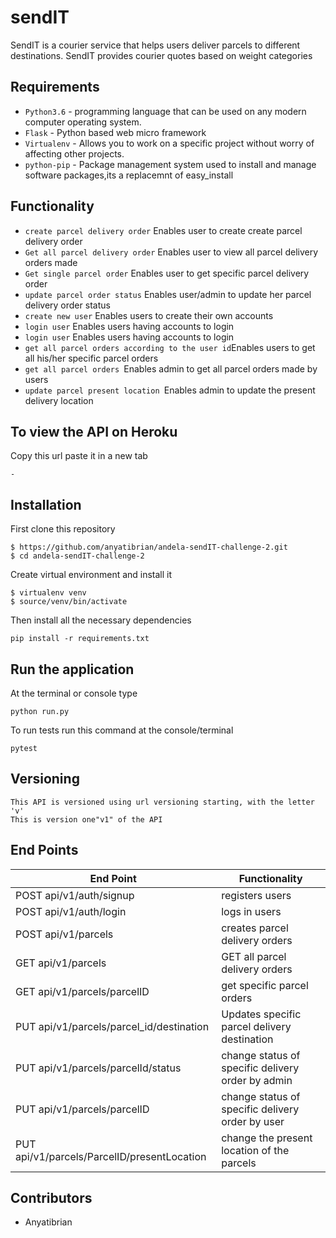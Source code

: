 # sendIT
SendIT is a courier service that helps users deliver parcels to different destinations. SendIT
provides courier quotes based on weight categories

## Requirements
- `Python3.6` - programming language that can be used on any modern computer operating system. 
- `Flask` - Python based web micro framework
- `Virtualenv` - Allows you to work on a specific project without worry of affecting other projects.
- `python-pip` - Package management system used to install and manage software packages,its a replacemnt of easy_install

## Functionality
- `create parcel delivery order` Enables user to create create parcel delivery order
- `Get all parcel delivery order` Enables user to view all parcel delivery orders made
- `Get single parcel order` Enables user  to get specific parcel delivery order
- `update parcel order status` Enables  user/admin to update her parcel delivery order status 
- `create new user` Enables  users to create their own accounts
- `login user` Enables  users having accounts to login 
- `login user` Enables  users having accounts to login 
- `get all parcel orders according to the user id`Enables users to get all his/her specific parcel orders 
- `get all parcel orders `Enables admin to get all parcel orders made by users
- `update parcel present location `Enables admin to update the present delivery location



## To view the API on Heroku 
Copy this url paste it in a new tab
```
- 

```

## Installation
First clone this repository
```
$ https://github.com/anyatibrian/andela-sendIT-challenge-2.git
$ cd andela-sendIT-challenge-2
```
Create virtual environment and install it
```
$ virtualenv venv
$ source/venv/bin/activate
```
Then install all the necessary dependencies
```
pip install -r requirements.txt
```

## Run the application
At the terminal or console type
```
python run.py
```
To run tests run this command at the console/terminal
```
pytest
```
## Versioning
```
This API is versioned using url versioning starting, with the letter 'v'
This is version one"v1" of the API
```
## End Points
|           End Point                              |     Functionality                                   |
|--------------------------------------------------|-----------------------------------------------------|
|     POST  api/v1/auth/signup                     |registers users                                      |  
|     POST  api/v1/auth/login                      |logs in users                                        |   
|     POST  api/v1/parcels                         |creates parcel delivery orders                       |  
|     GET   api/v1/parcels                         |GET all parcel delivery orders                       |
|     GET   api/v1/parcels/parcelID                |get specific parcel orders
|     PUT   api/v1/parcels/parcel_id/destination   |Updates specific parcel delivery destination         |
|     PUT   api/v1/parcels/parcelId/status         |change status of specific delivery order by admin    |
|     PUT   api/v1/parcels/parcelID                |change status of specific delivery order by user     |
|     PUT   api/v1/parcels/ParcelID/presentLocation|change the present location of the parcels


## Contributors
- Anyatibrian

